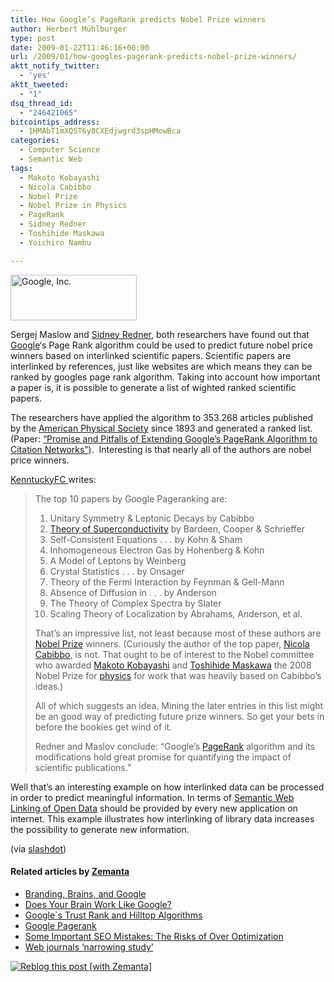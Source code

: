 ```yaml
---
title: How Google’s PageRank predicts Nobel Prize winners
author: Herbert Mühlburger
type: post
date: 2009-01-22T11:46:16+00:00
url: /2009/01/how-googles-pagerank-predicts-nobel-prize-winners/
aktt_notify_twitter:
  - 'yes'
aktt_tweeted:
  - "1"
dsq_thread_id:
  - "246421065"
bitcointips_address:
  - 1HMAbT1mXQST6y8CXEdjwgrd3spHMowBca
categories:
  - Computer Science
  - Semantic Web
tags:
  - Makoto Kobayashi
  - Nicola Cabibbo
  - Nobel Prize
  - Nobel Prize in Physics
  - PageRank
  - Sidney Redner
  - Toshihide Maskawa
  - Yoichiro Nambu

---
```

<div class="zemanta-img">
  <div class="mceTemp mceIEcenter">
    <dl class="wp-caption aligncenter" style="width: 212px;">
      <dt class="wp-caption-dt">
        <a href="http://en.wikipedia.org/wiki/Image:Google.png"><img title="Google, Inc." src="http://upload.wikimedia.org/wikipedia/en/thumb/5/51/Google.png/202px-Google.png" alt="Google, Inc." width="202" height="73" /></a>
      </dt>
    </dl>
  </div>
</div>

Sergej Maslow and <a class="zem_slink" title="Sidney Redner" rel="wikipedia" href="http://en.wikipedia.org/wiki/Sidney_Redner">Sidney Redner</a>, both researchers have found out that <a class="zem_slink" title="Google" rel="homepage" href="http://google.com">Google</a>&#8216;s Page Rank algorithm could be used to predict future nobel price winners based on interlinked scientific papers. Scientific papers are interlinked by references, just like websites are which means they can be ranked by googles page rank algorithm. Taking into account how important a paper is, it is possible to generate a list of wighted ranked scientific papers.

The researchers have applied the algorithm to 353.268 articles published by the <a class="zem_slink" title="American Physical Society" rel="homepage" href="http://www.aps.org/">American Physical Society</a> since 1893 and generated a ranked list. (Paper: <a title="Promise and Pitfalls of Extending Google's PageRank Algorithm to Citation Networks" href="http://dx.doi.org/10.1523/JNEUROSCI%2E0002-08%2E2008" target="_blank">&#8220;Promise and Pitfalls of Extending Google&#8217;s PageRank Algorithm to Citation Networks&#8221;</a>).  Interesting is that nearly all of the authors are nobel price winners.

<a title="KenntuckyFC" href="http://arxivblog.com/?p=1123" target="_blank">KenntuckyFC </a>writes:

> The top 10 papers by Google Pageranking are:
> 
>   1. Unitary Symmetry & Leptonic Decays by Cabibbo
>   2. <a class="zem_slink" title="Theory of Superconductivity (Frontiers in physics)" rel="amazon" href="http://www.amazon.com/Theory-Superconductivity-Frontiers-physics-Schrieffer/dp/0805385029%3FSubscriptionId%3D0G81C5DAZ03ZR9WH9X82%26tag%3Dzemanta-20%26linkCode%3Dxm2%26camp%3D2025%26creative%3D165953%26creativeASIN%3D0805385029">Theory of Superconductivity</a> by Bardeen, Cooper & Schrieffer
>   3. Self-Consistent Equations . . . by Kohn & Sham
>   4. Inhomogeneous Electron Gas by Hohenberg & Kohn
>   5. A Model of Leptons by Weinberg
>   6. Crystal Statistics . . . by Onsager
>   7. Theory of the Fermi Interaction by Feynman & Gell-Mann
>   8. Absence of Diffusion in . . . by Anderson
>   9. The Theory of Complex Spectra by Slater
>  10. Scaling Theory of Localization by Abrahams, Anderson, et al.
> 
> That’s an impressive list, not least because most of these authors are <a class="zem_slink" title="Nobel Prize" rel="homepage" href="http://nobelprize.org">Nobel Prize</a> winners. (Curiously the author of the top paper, <a class="zem_slink" title="Nicola Cabibbo" rel="wikipedia" href="http://en.wikipedia.org/wiki/Nicola_Cabibbo">Nicola Cabibbo</a>, is not. That ought to be of interest to the Nobel committee who awarded <a class="zem_slink" title="Makoto Kobayashi (physicist)" rel="wikipedia" href="http://en.wikipedia.org/wiki/Makoto_Kobayashi_%28physicist%29">Makoto Kobayashi</a> and <a class="zem_slink" title="Toshihide Maskawa" rel="wikipedia" href="http://en.wikipedia.org/wiki/Toshihide_Maskawa">Toshihide Maskawa</a> the 2008 Nobel Prize for <a class="zem_slink" title="Nobel Prize in Physics" rel="wikipedia" href="http://en.wikipedia.org/wiki/Nobel_Prize_in_Physics">physics</a> for work that was heavily based on Cabibbo’s ideas.)
> 
> All of which suggests an idea. Mining the later entries in this list might be an good way of predicting future prize winners. So get your bets in before the bookies get wind of it.
> 
> Redner and Maslov conclude: “Google’s <a class="zem_slink" title="PageRank" rel="wikipedia" href="http://en.wikipedia.org/wiki/PageRank">PageRank</a> algorithm and its modifications hold great promise for quantifying the impact of scientific publications.”

Well that&#8217;s an interesting example on how interlinked data can be processed in order to predict meaningful information. In terms of <a class="zem_slink" title="Semantic Web" rel="wikipedia" href="http://en.wikipedia.org/wiki/Semantic_Web">Semantic Web</a> <a title="LOD" href="http://esw.w3.org/topic/SweoIG/TaskForces/CommunityProjects/LinkingOpenData" target="_blank">Linking of Open Data</a> should be provided by every new application on internet. This example illustrates how interlinking of library data increases the possibility to generate new information.

(via <a title="Slashdot" href="http://science.slashdot.org/article.pl?sid=09/01/21/1531254" target="_blank">slashdot</a>)

#### Related articles by <a class="zem_slink" title="Zemanta" rel="homepage" href="http://www.zemanta.com">Zemanta</a>

<ul class="zemanta-article-ul">
  <li class="zemanta-article-ul-li">
    <a href="http://blog.futurelab.net/2009/01/branding_brains_and_google.html">Branding, Brains, and Google</a>
  </li>
  <li class="zemanta-article-ul-li">
    <a href="http://mjroseblog.typepad.com/buzz_balls_hype/2009/01/does-your-brain-work-like-google.html">Does Your Brain Work Like Google?</a>
  </li>
  <li class="zemanta-article-ul-li">
    <a href="http://www.list-your-blog.com/googles-trust-rank-and-hilltop-algorithms/">Google`s Trust Rank and Hilltop Algorithms</a>
  </li>
  <li class="zemanta-article-ul-li">
    <a href="http://www.articlesbase.com/article.php?aid=652316&pid=6775764102">Google Pagerank</a>
  </li>
  <li class="zemanta-article-ul-li">
    <a href="http://cutewriting.blogspot.com/2009/01/some-important-seo-mistakes-risks-of.html">Some Important SEO Mistakes: The Risks of Over Optimization</a>
  </li>
  <li class="zemanta-article-ul-li">
    <a href="http://r.zemanta.com/?u=http%3A//www.guardian.co.uk/education/2008/oct/28/research-internet&a=1593522&rid=354fe368-01b0-45f4-be51-0e3943684ac4&e=6bdf62e37cbaba1c385ff26035053b62">Web journals &#8216;narrowing study&#8217;</a>
  </li>
</ul>

<div class="zemanta-pixie">
  <a class="zemanta-pixie-a" title="Zemified by Zemanta" href="http://reblog.zemanta.com/zemified/10a9594b-85aa-4baf-8425-283f35c42246/"><img class="zemanta-pixie-img" src="http://img.zemanta.com/reblog_e.png?x-id=10a9594b-85aa-4baf-8425-283f35c42246" alt="Reblog this post [with Zemanta]" /></a>
</div>
